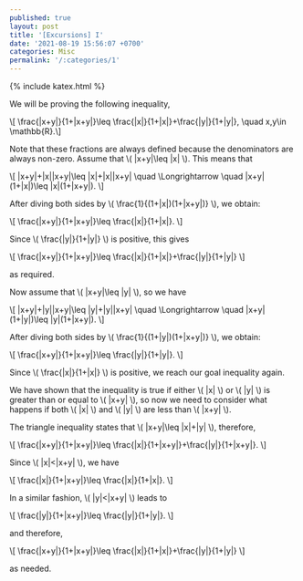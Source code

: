 ```yaml
---
published: true
layout: post
title: '[Excursions] I'
date: '2021-08-19 15:56:07 +0700'
categories: Misc
permalink: '/:categories/1'
---
```

{% include katex.html %}

We will be proving the following inequality,

\\[ \frac{\|x+y\|}{1+\|x+y\|}\leq \frac{\|x\|}{1+\|x\|}+\frac{\|y\|}{1+\|y\|}, \quad x,y\in \mathbb{R}.\\]

Note that these fractions are always defined because the denominators are always non-zero. Assume that \\( \|x+y\|\leq \|x\| \\). This means that

\\[ \|x+y\|+\|x\|\|x+y\|\leq \|x\|+\|x\|\|x+y\| \quad \Longrightarrow \quad \|x+y\|(1+\|x\|)\leq \|x\|(1+\|x+y\|). \\]

After diving both sides by \\( \frac{1}{(1+\|x\|)(1+\|x+y\|)} \\), we obtain:

\\[ \frac{\|x+y\|}{1+\|x+y\|}\leq \frac{\|x\|}{1+\|x\|}. \\]

Since \\( \frac{\|y\|}{1+\|y\|} \\) is positive, this gives

\\[ \frac{\|x+y\|}{1+\|x+y\|}\leq \frac{\|x\|}{1+\|x\|}+\frac{\|y\|}{1+\|y\|} \\]

as required.

Now assume that \\( \|x+y\|\leq \|y\| \\), so we have

\\[ \|x+y\|+\|y\|\|x+y\|\leq \|y\|+\|y\|\|x+y\| \quad \Longrightarrow \quad \|x+y\|(1+\|y\|)\leq \|y\|(1+\|x+y\|). \\]

After diving both sides by \\( \frac{1}{(1+\|y\|)(1+\|x+y\|)} \\), we obtain:

\\[ \frac{\|x+y\|}{1+\|x+y\|}\leq \frac{\|y\|}{1+\|y\|}. \\]

Since \\( \frac{\|x\|}{1+\|x\|} \\) is positive, we reach our goal inequality again.

We have shown that the inequality is true if either \\( \|x\| \\) or \\( \|y\| \\) is greater than or equal to \\( \|x+y\| \\), so now we need to consider what happens if both \\( \|x\| \\) and \\( \|y\| \\) are less than \\( \|x+y\| \\).

The triangle inequality states that \\( \|x+y\|\leq \|x\|+\|y\| \\), therefore,

\\[ \frac{\|x+y\|}{1+\|x+y\|}\leq \frac{\|x\|}{1+\|x+y\|}+\frac{\|y\|}{1+\|x+y\|}. \\]

Since \\( \|x\|<\|x+y\| \\), we have

\\[ \frac{\|x\|}{1+\|x+y\|}\leq \frac{\|x\|}{1+\|x\|}. \\]

In a similar fashion, \\( \|y\|<\|x+y\| \\) leads to

\\[ \frac{\|y\|}{1+\|x+y\|}\leq \frac{\|y\|}{1+\|y\|}. \\]

and therefore, 

\\[ \frac{\|x+y\|}{1+\|x+y\|}\leq \frac{\|x\|}{1+\|x\|}+\frac{\|y\|}{1+\|y\|} \\]

as needed.
